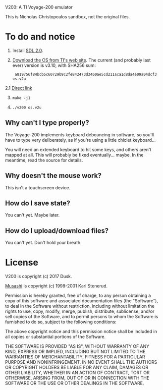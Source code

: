 V200: A TI Voyage-200 emulator

This is Nicholas Christopoulos sandbox, not the original files.

To do and notice
================

1. Install [SDL 2.0](https://www.libsdl.org/).

2. [Download the OS from TI's web site](https://education.ti.com/en/products/calculators/graphing-calculators/voyage-200?category=resources). The current (and probably last ever) version is v3.10, with SHA256 sum:

        a819756f84bcb5c60729b9c2fe842473d3460ae5cd211aca1d8da4e09a04dcf3  os.v2u

2.1 [Direct link](https://www.education.ti.com/download/en/ed-tech/F6B42C0A9A1045A7B7C65A750C28C5F4/37E834B296B94762950DE4972B5BDDCC/os.v2u)

3. `make -j1`

4. `./v200 os.v2u`


Why can't I type properly?
--------------------------

The Voyage-200 implements keyboard debouncing in software, so you'll have to
type very deliberately, as if you're using a little chiclet keyboard...

You will need an extended keyboard to hit some keys, and others aren't mapped
at all. This will probably be fixed eventually... maybe. In the meantime, read
the source for details.


Why doesn't the mouse work?
---------------------------

This isn't a touchscreen device.


How do I save state?
--------------------

You can't yet. Maybe later.


How do I upload/download files?
-------------------------------

You can't yet. Don't hold your breath.


License
=======

V200 is copyright (c) 2017 Dusk.

[Musashi](https://github.com/kstenerud/Musashi) is copyright (c) 1998-2001 Karl Stenerud.

Permission is hereby granted, free of charge, to any person obtaining a copy
of this software and associated documentation files (the "Software"), to deal
in the Software without restriction, including without limitation the rights
to use, copy, modify, merge, publish, distribute, sublicense, and/or sell
copies of the Software, and to permit persons to whom the Software is
furnished to do so, subject to the following conditions:

The above copyright notice and this permission notice shall be included in
all copies or substantial portions of the Software.

THE SOFTWARE IS PROVIDED "AS IS", WITHOUT WARRANTY OF ANY KIND, EXPRESS OR
IMPLIED, INCLUDING BUT NOT LIMITED TO THE WARRANTIES OF MERCHANTABILITY,
FITNESS FOR A PARTICULAR PURPOSE AND NONINFRINGEMENT. IN NO EVENT SHALL THE
AUTHORS OR COPYRIGHT HOLDERS BE LIABLE FOR ANY CLAIM, DAMAGES OR OTHER
LIABILITY, WHETHER IN AN ACTION OF CONTRACT, TORT OR OTHERWISE, ARISING FROM,
OUT OF OR IN CONNECTION WITH THE SOFTWARE OR THE USE OR OTHER DEALINGS IN
THE SOFTWARE.
